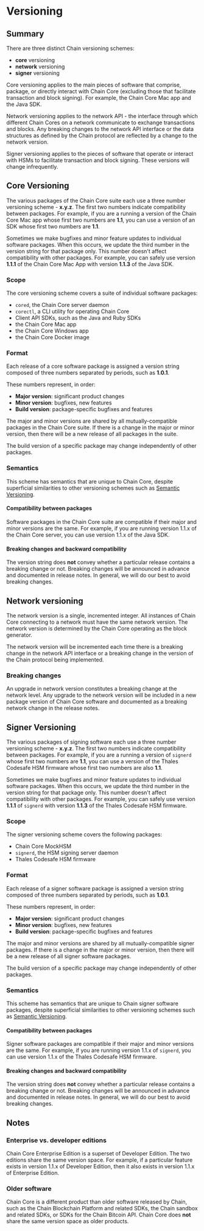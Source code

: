 # Versioning

## Summary

There are three distinct Chain versioning schemes:

* **core** versioning
* **network** versioning
* **signer** versioning

Core versioning applies to the main pieces of software that comprise, package, or directly interact with Chain Core (excluding those that facilitate transaction and block signing). For example, the Chain Core Mac app and the Java SDK.

Network versioning applies to the network API - the interface through which different Chain Cores on a network communicate to exchange transactions and blocks. Any breaking changes to the network API interface or the data structures as defined by the  Chain protocol are reflected by a change to the network version.

Signer versioning applies to the pieces of software that operate or interact with HSMs to facilitate transaction and block signing. These versions will change infrequently.

## Core Versioning

The various packages of the Chain Core suite each use a three number versioning scheme - **x.y.z**. The first two numbers indicate compatibility between packages. For example, if you are a running a version of the Chain Core Mac app whose first two numbers are **1.1**, you can use a version of an SDK whose first two numbers are **1.1**.

Sometimes we make bugfixes and minor feature updates to individual software packages. When this occurs, we update the third number in the version string for that package only. This number doesn't affect compatibility with other packages. For example, you can safely use version **1.1.1** of the Chain Core Mac App with version **1.1.3** of the Java SDK.

### Scope

The core versioning scheme covers a suite of individual software packages:

- `cored`, the Chain Core server daemon
- `corectl`, a CLI utility for operating Chain Core
- Client API SDKs, such as the Java and Ruby SDKs
- the Chain Core Mac app
- the Chain Core Windows app
- the Chain Core Docker image

### Format

Each release of a core software package is assigned a version string composed of three numbers separated by periods, such as **1.0.1**.

These numbers represent, in order:

- **Major version**: significant product changes
- **Minor version**: bugfixes, new features
- **Build version**: package-specific bugfixes and features

The major and minor versions are shared by all mutually-compatible packages in the Chain Core suite. If there is a change in the major or minor version, then there will be a new release of all packages in the suite.

The build version of a specific package may change independently of other packages.

### Semantics

This scheme has semantics that are unique to Chain Core, despite superficial similarities to other versioning schemes such as [Semantic Versioning](http://semver.org/).

#### Compatibility between packages

Software packages in the Chain Core suite are compatible if their major and minor versions are the same. For example, if you are running version 1.1.x of the Chain Core server, you can use version 1.1.x of the Java SDK.

#### Breaking changes and backward compatibility

The version string does **not** convey whether a particular release contains a breaking change or not. Breaking changes will be announced in advance and documented in release notes. In general, we will do our best to avoid breaking changes.

## Network versioning

The network version is a single, incremented integer. All instances of Chain Core connecting to a network must have the same network version. The network version is determined by the Chain Core operating as the block generator.

The network version will be incremented each time there is a breaking change in the network API interface or a breaking change in the version of the Chain protocol being implemented.

### Breaking changes

An upgrade in network version constitutes a breaking change at the network level. Any upgrade to the network version will be included in a new package version of Chain Core software and documented as a breaking network change in the release notes.

## Signer Versioning

The various packages of signing software each use a three number versioning scheme - **x.y.z**. The first two numbers indicate compatibility between packages. For example, if you are a running a version of `signerd` whose first two numbers are **1.1**, you can use a version of the Thales Codesafe HSM firmware whose first two numbers are also **1.1**.

Sometimes we make bugfixes and minor feature updates to individual software packages. When this occurs, we update the third number in the version string for that package only. This number doesn't affect compatibility with other packages. For example, you can safely use version **1.1.1** of `signerd` with version **1.1.3** of the Thales Codesafe HSM firmware.

### Scope

The signer versioning scheme covers the following packages:

- Chain Core MockHSM
- `signerd`, the HSM signing server daemon
- Thales Codesafe HSM firmware

### Format

Each release of a signer software package is assigned a version string composed of three numbers separated by periods, such as **1.0.1**.

These numbers represent, in order:

- **Major version**: significant product changes
- **Minor version**: bugfixes, new features
- **Build version**: package-specific bugfixes and features

The major and minor versions are shared by all mutually-compatible signer packages. If there is a change in the major or minor version, then there will be a new release of all signer software packages.

The build version of a specific package may change independently of other packages.

### Semantics

This scheme has semantics that are unique to Chain signer software packages, despite superficial similarities to other versioning schemes such as [Semantic Versioning](http://semver.org/).

#### Compatibility between packages

Signer software packages are compatible if their major and minor versions are the same. For example, if you are running version 1.1.x of `signerd`, you can use version 1.1.x of the Thales Codesafe HSM firmware.

#### Breaking changes and backward compatibility

The version string does **not** convey whether a particular release contains a breaking change or not. Breaking changes will be announced in advance and documented in release notes. In general, we will do our best to avoid breaking changes.

## Notes

### Enterprise vs. developer editions

Chain Core Enterprise Edition is a superset of Developer Edition. The two editions share the same version space. For example, if a particular feature exists in version 1.1.x of Developer Edition, then it also exists in version 1.1.x of Enterprise Edition.

### Older software

Chain Core is a different product than older software released by Chain, such as the Chain Blockchain Platform and related SDKs, the Chain sandbox and related SDKs, or SDKs for the Chain Bitcoin API. Chain Core does **not** share the same version space as older products.

